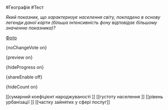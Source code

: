 #Географія #Тест

*Який показник, що характеризує населення світу, покладено в основу легенди даної карти (більша інтенсивність фону відповідає більшому значенню показника)?*

[Фото](https://zno.osvita.ua//doc/images/znotest/122/12293/35.jpg)

{noChangeVote on}

{preview on}

{hideProgress on}

{shareEnable off}

{hideCount on}

[[сумарний коефіцієнт народжуваності ]]
[[густоту населення ]]
[[рівень урбанізації ]]
[[частку зайнятих у сфері послуг]]
